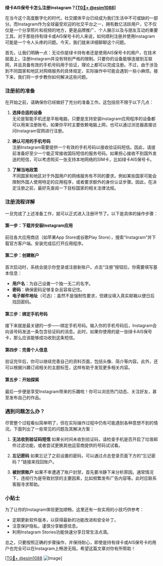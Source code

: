 **绿卡AIS保号卡怎么注册Instagram？[[TG💪+ @esim1088](https://t.me/s/esim1088)]**

在当今这个高度数字化的时代，社交媒体平台已经成为我们生活中不可或缺的一部分。而Instagram作为全球最受欢迎的社交平台之一，拥有数亿活跃用户，它不仅仅是一个分享照片和视频的地方，更是品牌推广、个人展示以及与朋友互动的重要工具。对于那些持有绿卡或AIS保号卡的人来说，如何顺利注册并使用Instagram可能是一个令人头疼的问题。今天，我们就来详细聊聊这个问题。

首先，让我们明确一点：无论你是绿卡持有者还是使用AIS保号卡的用户，在技术层面上，注册Instagram并没有特别严格的限制。只要你的设备能够连接到互联网，并且具备有效的手机号码用于验证，理论上都可以完成注册。不过，由于涉及到不同国家和地区对网络服务的具体规定，实际操作中可能会遇到一些小麻烦。接下来，我们将一步步教你如何解决这些问题。

### 注册前的准备

在开始之前，请确保你已经做好了充分的准备工作。这包括但不限于以下几点：

1. **选择合适的设备**  
   无论是智能手机还是平板电脑，只要是支持安装Instagram应用程序的设备都可以用来注册账号。如果你平时主要依赖电脑上网，也可以通过浏览器直接访问Instagram官网进行注册。

2. **确认可用的手机号码**  
   注册Instagram需要提供一个有效的手机号码以接收验证码短信。因此，请提前准备好至少一个能正常接收国际短信的服务号码。如果担心接收不到国外发送的短信，可以考虑购买一张支持本地网络的SIM卡，比如绿卡AIS保号卡。

3. **了解当地政策**  
   不同国家和地区对于外国用户的网络服务有不同的要求。例如某些国家可能会限制外国人使用特定的应用程序，或者要求额外的身份认证步骤。因此，在决定注册之前，最好先查阅一下目标国家的相关法律法规。

### 注册流程详解

一旦完成了上述准备工作，就可以正式进入注册环节了。以下是具体的操作步骤：

#### 第一步：下载并安装Instagram应用
前往各大应用商店（如苹果App Store或谷歌Play Store），搜索“Instagram”并下载官方客户端。安装完成后打开应用程序。

#### 第二步：创建账户
首次启动时，系统会提示你登录或注册新账户。点击“注册”按钮后，你需要填写基本信息：
- **用户名**：为自己设置一个独一无二的名字。
- **密码**：确保密码足够复杂且容易记住。
- **电子邮件地址**（可选）：虽然不是强制性要求，但建议填入真实邮箱以便日后找回密码。

#### 第三步：绑定手机号码
接下来就是最关键的一步——绑定手机号码。输入你的手机号码后，Instagram会向该号码发送一条包含验证码的消息。此时，如果你使用的是一张绿卡AIS保号卡，那么应该能够成功收到这条短信。

#### 第四步：完善个人信息
验证完毕后，你可以继续完善自己的资料页面，包括头像、简介等内容。此外，还可以根据兴趣订阅相关的主题标签，这样有助于发现更多相关内容。

#### 第五步：开始探索
最后一步便是享受Instagram带来的乐趣啦！你可以浏览热门动态、关注好友，甚至发布自己的作品。

### 遇到问题怎么办？

尽管整个过程看似简单明了，但在实际操作过程中仍有可能遇到各种意想不到的情况。下面列出了一些常见的问题及其解决方案：

1. **无法收到验证码短信**
   如果长时间未收到验证码，请检查手机是否开启了垃圾邮件过滤功能，或者尝试更换其他运营商提供的号码试试看。

2. **忘记密码**
   如果忘记了之前设置的密码，可以通过点击登录页面下方的“忘记密码？”链接来找回账户。

3. **被封禁账户**
   如果不幸遭遇了账户封禁，首先要冷静下来分析原因。通常情况下，违规行为是导致封禁的主要因素，比如频繁发布广告内容等。此时应联系客服寻求帮助。

### 小贴士

为了让你的Instagram体验更加顺畅，这里还有一些实用的小技巧供参考：

- 定期更新软件版本，以获得最新的功能改进和安全补丁。
- 注意保护隐私，谨慎分享敏感信息。
- 利用Instagram Stories功能快速分享日常生活点滴。

总之，只要按照正确的步骤操作，并保持耐心，即使是持有绿卡或AIS保号卡的用户也完全可以在Instagram上畅游无阻。希望这篇文章对你有所帮助！

[[TG💪+ @esim1088](https://t.me/s/esim1088) ![Image](https://i.postimg.cc/4NQfJmqS/Snipaste-2025-05-13-00-14-12.png)]